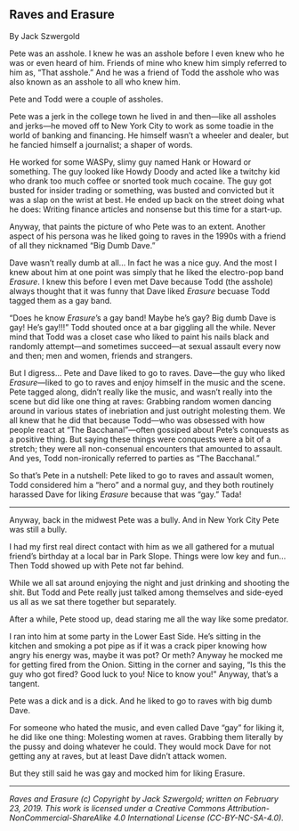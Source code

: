 ## Raves and Erasure

By Jack Szwergold

Pete was an asshole. I knew he was an asshole before I even knew who he was or even heard of him. Friends of mine who knew him simply referred to him as, “That asshole.” And he was a friend of Todd the asshole who was also known as an asshole to all who knew him.

Pete and Todd were a couple of assholes.

Pete was a jerk in the college town he lived in and then—like all assholes and jerks—he moved off to New York City to work as some toadie in the world of banking and financing. He himself wasn’t a wheeler and dealer, but he fancied himself a journalist; a shaper of words.

He worked for some WASPy, slimy guy named Hank or Howard or something. The guy looked like Howdy Doody and acted like a twitchy kid who drank too much coffee or snorted took much cocaine. The guy got busted for insider trading or something, was busted and convicted but it was a slap on the wrist at best. He ended up back on the street doing what he does: Writing finance articles and nonsense but this time for a start-up.
 
Anyway, that paints the picture of who Pete was to an extent. Another aspect of his persona was he liked going to raves in the 1990s with a friend of all they nicknamed “Big Dumb Dave.”

Dave wasn’t really dumb at all… In fact he was a nice guy. And the most I knew about him at one point was simply that he liked the electro-pop band *Erasure*. I knew this before I even met Dave because Todd (the asshole) always thought that it was funny that Dave liked *Erasure* becuase Todd tagged them as a gay band.

“Does he know *Erasure*’s a gay band! Maybe he’s gay? Big dumb Dave is gay! He’s gay!!!” Todd shouted once at a bar giggling all the while. Never mind that Todd was a closet case who liked to paint his nails black and randomly attempt—and sometimes succeed—at sexual assault every now and then; men and women, friends and strangers.

But I digress… Pete and Dave liked to go to raves. Dave—the guy who liked *Erasure*—liked to go to raves and enjoy himself in the music and the scene. Pete tagged along, didn’t really like the music, and wasn’t really into the scene but did like one thing at raves: Grabbing random women dancing around in various states of inebriation and just outright molesting them. We all knew that he did that because Todd—who was obsessed with how people react at “The Bacchanal”—often gossiped about Pete’s conquests as a positive thing. But saying these things were conquests were a bit of a stretch; they were all non-consenual encounters that amounted to assault. And yes, Todd non-ironically referred to parties as “The Bacchanal.”

So that’s Pete in a nutshell: Pete liked to go to raves and assault women, Todd considered him a “hero” and a normal guy, and they both routinely harassed Dave for liking *Erasure* because that was “gay.” Tada!

***

Anyway, back in the midwest Pete was a bully. And in New York City Pete was still a bully.

I had my first real direct contact with him as we all gathered for a mutual friend’s birthday at a local bar in Park Slope. Things were low key and fun… Then Todd showed up with Pete not far behind.

While we all sat around enjoying the night and just drinking and shooting the shit. But Todd and Pete really just talked among themselves and side-eyed us all as we sat there together but separately.

After a while, Pete stood up, dead staring me all the way like some predator.

 I ran into him at some party in the Lower East Side. He’s sitting in the kitchen and smoking a pot pipe as if it was a crack piper knowing how angry his energy was, maybe it was pot? Or meth? Anyway he mocked me for getting fired from the Onion. Sitting in the corner and saying, “Is this the guy who got fired? Good luck to you! Nice to know you!” Anyway, that’s a tangent.

Pete was a dick and is a dick. And he liked to go to raves with big dumb Dave.

For someone who hated the music, and even called Dave “gay” for liking it, he did like one thing: Molesting women at raves.  Grabbing them literally by the pussy and doing whatever he could. They would mock Dave for not getting any at raves, but at least Dave didn’t attack women.

But they still said he was gay and mocked him for liking Erasure.

***

*Raves and Erasure (c) Copyright by Jack Szwergold; written on February 23, 2019. This work is licensed under a Creative Commons Attribution-NonCommercial-ShareAlike 4.0 International License (CC-BY-NC-SA-4.0).*